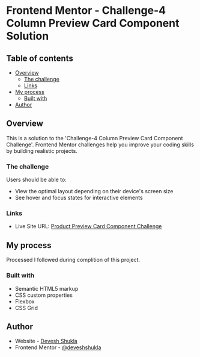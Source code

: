 # Frontend Mentor - Challenge-4 Column Preview Card Component Solution 

## Table of contents

- [Overview](#overview)
  - [The challenge](#the-challenge)
  - [Links](#links)
- [My process](#my-process)
  - [Built with](#built-with)
- [Author](#author)

## Overview

This is a solution to the 'Challenge-4 Column Preview Card Component Challenge'. Frontend Mentor challenges help you improve your coding skills by building realistic projects.

### The challenge

Users should be able to:

- View the optimal layout depending on their device's screen size
- See hover and focus states for interactive elements

### Links

- Live Site URL: [Product Preview Card Component Challenge](https://deveshshukla.github.io/frontendmentor-challenges/Challenge-4%20Column%20Preview%20Card%20Component/)

## My process

Processed I followed during complition of this project. 

### Built with

- Semantic HTML5 markup
- CSS custom properties
- Flexbox
- CSS Grid

## Author

- Website - [Devesh Shukla](#)
- Frontend Mentor - [@deveshshukla](https://www.frontendmentor.io/profile/deveshshukla)
